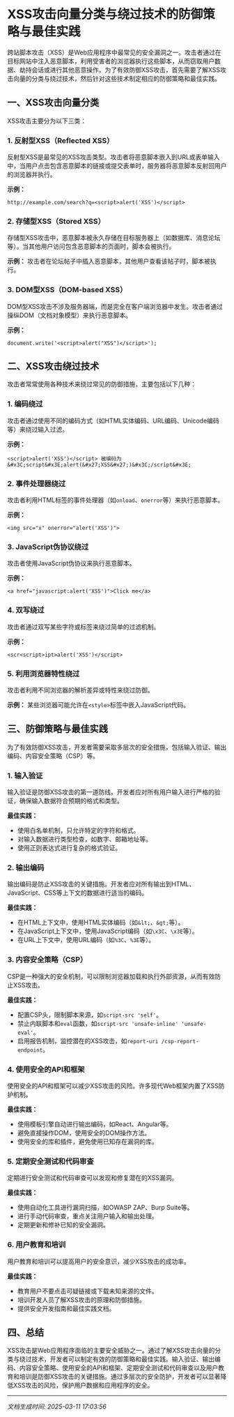 # XSS攻击向量分类与绕过技术的防御策略与最佳实践

跨站脚本攻击（XSS）是Web应用程序中最常见的安全漏洞之一。攻击者通过在目标网站中注入恶意脚本，利用受害者的浏览器执行这些脚本，从而窃取用户数据、劫持会话或进行其他恶意操作。为了有效防御XSS攻击，首先需要了解XSS攻击向量的分类与绕过技术，然后针对这些技术制定相应的防御策略和最佳实践。

## 一、XSS攻击向量分类

XSS攻击主要分为以下三类：

### 1. 反射型XSS（Reflected XSS）
反射型XSS是最常见的XSS攻击类型。攻击者将恶意脚本嵌入到URL或表单输入中，当用户点击包含恶意脚本的链接或提交表单时，服务器将恶意脚本反射回用户的浏览器并执行。

**示例：**
```
http://example.com/search?q=<script>alert('XSS')</script>
```

### 2. 存储型XSS（Stored XSS）
存储型XSS攻击中，恶意脚本被永久存储在目标服务器上（如数据库、消息论坛等）。当其他用户访问包含恶意脚本的页面时，脚本会被执行。

**示例：**
攻击者在论坛帖子中插入恶意脚本，其他用户查看该帖子时，脚本被执行。

### 3. DOM型XSS（DOM-based XSS）
DOM型XSS攻击不涉及服务器端，而是完全在客户端浏览器中发生。攻击者通过操纵DOM（文档对象模型）来执行恶意脚本。

**示例：**
```
document.write('<script>alert("XSS")</script>');
```

## 二、XSS攻击绕过技术

攻击者常常使用各种技术来绕过常见的防御措施，主要包括以下几种：

### 1. 编码绕过
攻击者通过使用不同的编码方式（如HTML实体编码、URL编码、Unicode编码等）来绕过输入过滤。

**示例：**
```
<script>alert('XSS')</script> 被编码为 &#x3C;script&#x3E;alert(&#x27;XSS&#x27;)&#x3C;/script&#x3E;
```

### 2. 事件处理器绕过
攻击者利用HTML标签的事件处理器（如`onload`、`onerror`等）来执行恶意脚本。

**示例：**
```
<img src="x" onerror="alert('XSS')">
```

### 3. JavaScript伪协议绕过
攻击者使用JavaScript伪协议来执行恶意脚本。

**示例：**
```
<a href="javascript:alert('XSS')">Click me</a>
```

### 4. 双写绕过
攻击者通过双写某些字符或标签来绕过简单的过滤机制。

**示例：**
```
<scr<script>ipt>alert('XSS')</script>
```

### 5. 利用浏览器特性绕过
攻击者利用不同浏览器的解析差异或特性来绕过防御。

**示例：**
某些浏览器可能允许在`<style>`标签中嵌入JavaScript代码。

## 三、防御策略与最佳实践

为了有效防御XSS攻击，开发者需要采取多层次的安全措施，包括输入验证、输出编码、内容安全策略（CSP）等。

### 1. 输入验证
输入验证是防御XSS攻击的第一道防线。开发者应对所有用户输入进行严格的验证，确保输入数据符合预期的格式和类型。

**最佳实践：**
- 使用白名单机制，只允许特定的字符和格式。
- 对输入数据进行类型检查，如数字、邮箱地址等。
- 使用正则表达式进行复杂的格式验证。

### 2. 输出编码
输出编码是防止XSS攻击的关键措施。开发者应对所有输出到HTML、JavaScript、CSS等上下文的数据进行适当的编码。

**最佳实践：**
- 在HTML上下文中，使用HTML实体编码（如`&lt;`、`&gt;`等）。
- 在JavaScript上下文中，使用JavaScript编码（如`\x3C`、`\x3E`等）。
- 在URL上下文中，使用URL编码（如`%3C`、`%3E`等）。

### 3. 内容安全策略（CSP）
CSP是一种强大的安全机制，可以限制浏览器加载和执行外部资源，从而有效防止XSS攻击。

**最佳实践：**
- 配置CSP头，限制脚本来源，如`script-src 'self'`。
- 禁止内联脚本和`eval`函数，如`script-src 'unsafe-inline' 'unsafe-eval'`。
- 启用报告机制，监控潜在的XSS攻击，如`report-uri /csp-report-endpoint`。

### 4. 使用安全的API和框架
使用安全的API和框架可以减少XSS攻击的风险。许多现代Web框架内置了XSS防护机制。

**最佳实践：**
- 使用模板引擎自动进行输出编码，如React、Angular等。
- 避免直接操作DOM，使用安全的DOM操作方法。
- 使用安全的库和插件，避免使用已知存在漏洞的库。

### 5. 定期安全测试和代码审查
定期进行安全测试和代码审查可以发现和修复潜在的XSS漏洞。

**最佳实践：**
- 使用自动化工具进行漏洞扫描，如OWASP ZAP、Burp Suite等。
- 进行手动代码审查，重点关注用户输入和输出处理。
- 定期更新和修补已知的安全漏洞。

### 6. 用户教育和培训
用户教育和培训可以提高用户的安全意识，减少XSS攻击的成功率。

**最佳实践：**
- 教育用户不要点击可疑链接或下载未知来源的文件。
- 培训开发人员了解XSS攻击的原理和防御措施。
- 提供安全开发指南和最佳实践文档。

## 四、总结

XSS攻击是Web应用程序面临的主要安全威胁之一。通过了解XSS攻击向量的分类与绕过技术，开发者可以制定有效的防御策略和最佳实践。输入验证、输出编码、内容安全策略、使用安全的API和框架、定期安全测试和代码审查以及用户教育和培训是防御XSS攻击的关键措施。通过多层次的安全防护，开发者可以显著降低XSS攻击的风险，保护用户数据和应用程序的安全。

---

*文档生成时间: 2025-03-11 17:03:56*























